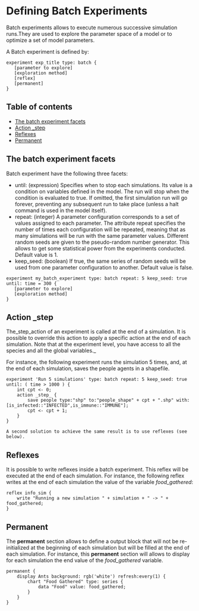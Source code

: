 [//]: # (keyword|concept_batch)
# Defining Batch Experiments

Batch experiments allows to execute numerous successive simulation runs.They are used to explore the parameter space of a model or to optimize a set of model parameters.

A Batch experiment is defined by:

```
experiment exp_title type: batch {
   [parameter to explore]
   [exploration method]
   [reflex]
   [permanent]
}
```

## Table of contents 

* [The batch experiment facets](#the-batch-experiment-facets)
* [Action _step](#action-step)
* [Reflexes](#reflexes)
* [Permanent](#permanent)



## The batch experiment facets
Batch experiment have the following three facets:
* until: (expression) Specifies when to stop each simulations. Its value is a condition on variables defined in the model. The run will stop when the condition is evaluated to true. If omitted, the first simulation run will go forever, preventing any subsequent run to take place (unless a halt command is used in the model itself).
* repeat: (integer) A parameter configuration corresponds to a set of values assigned to each parameter. The attribute repeat specifies the number of times each configuration will be repeated, meaning that as many simulations will be run with the same parameter values. Different random seeds are given to the pseudo-random number generator. This allows to get some statistical power from the experiments conducted. Default value is 1.
* keep\_seed: (boolean) If true, the same series of random seeds will be used from one parameter configuration to another. Default value is false.

```
experiment my_batch_experiment type: batch repeat: 5 keep_seed: true until: time = 300 {
   [parameter to explore]
   [exploration method]
}
```


## Action _step
The_step_action of an experiment is called at the end of a simulation. It is possible to override this action to apply a specific action at the end of each simulation. Note that at the experiment level, you have access to all the species and all the global variables._

For instance, the following experiment runs the simulation 5 times, and, at the end of each simulation, saves the people agents in a shapefile.
```
experiment 'Run 5 simulations' type: batch repeat: 5 keep_seed: true until: ( time > 1000 ) {
	int cpt <- 0;
	action _step_ {
		save people type:"shp" to:"people_shape" + cpt + ".shp" with: [is_infected::"INFECTED",is_immune::"IMMUNE"];
		cpt <- cpt + 1;
	}
}

A second solution to achieve the same result is to use reflexes (see below).
```


## Reflexes
It is possible to write reflexes inside a batch experiment. This reflex will be executed at the end of each simulation. For instance, the following reflex writes at the end of each simulation the value of the variable _food\_gathered_:

```
reflex info_sim {
	write "Running a new simulation " + simulation + " -> " + food_gathered;
}
```

[//]: # (keyword|concept_output)
[//]: # (keyword|concept_permanent)
## Permanent
The **permanent** section allows to define a output block that will not be re-initialized at the beginning of each simulation but will be filled at the end of each simulation.
For instance, this **permanent** section will allows to display for each simulation the end value of the _food\_gathered_ variable.
```
permanent {
	display Ants background: rgb('white') refresh:every(1) {
		chart "Food Gathered" type: series {
			data "Food" value: food_gathered;
		}
	}
}
```